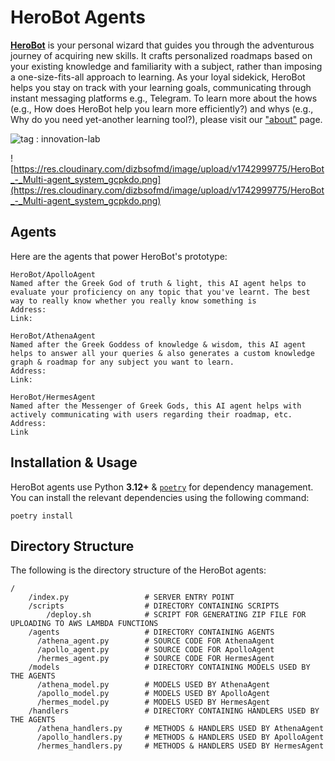 # HeroBot Agents

[**HeroBot**](https://herobot.site) is your personal wizard that guides you through the adventurous journey of acquiring new skills. It crafts personalized roadmaps based on your existing knowledge and familiarity with a subject, rather than imposing a one-size-fits-all approach to learning. As your loyal sidekick, HeroBot helps you stay on track with your learning goals, communicating through instant messaging platforms e.g., Telegram. To learn more about the hows (e.g., How does HeroBot help you learn more efficiently?) and whys (e.g., Why do you need yet-another learning tool?), please visit our ["about"](https://herobot.site/about) page. 

![tag : innovation-lab](https://img.shields.io/badge/innovation--lab-3D8BD3)

![https://res.cloudinary.com/dizbsofmd/image/upload/v1742999775/HeroBot_-_Multi-agent_system_gcpkdo.png](https://res.cloudinary.com/dizbsofmd/image/upload/v1742999775/HeroBot_-_Multi-agent_system_gcpkdo.png)

## Agents

Here are the agents that power HeroBot's prototype:

```
HeroBot/ApolloAgent
Named after the Greek God of truth & light, this AI agent helps to evaluate your proficiency on any topic that you've learnt. The best way to really know whether you really know something is 
Address:
Link:

HeroBot/AthenaAgent
Named after the Greek Goddess of knowledge & wisdom, this AI agent helps to answer all your queries & also generates a custom knowledge graph & roadmap for any subject you want to learn.
Address:
Link:

HeroBot/HermesAgent
Named after the Messenger of Greek Gods, this AI agent helps with actively communicating with users regarding their roadmap, etc.
Address:
Link
```

## Installation & Usage

HeroBot agents use Python **3.12+** & [`poetry`](https://python-poetry.org/docs/#installation) for dependency management. You can install the relevant dependencies using the following command: 

```
poetry install
```

## Directory Structure

The following is the directory structure of the HeroBot agents:

```
/
    /index.py                 # SERVER ENTRY POINT
    /scripts                  # DIRECTORY CONTAINING SCRIPTS
        /deploy.sh            # SCRIPT FOR GENERATING ZIP FILE FOR UPLOADING TO AWS LAMBDA FUNCTIONS
    /agents                   # DIRECTORY CONTAINING AGENTS
      /athena_agent.py        # SOURCE CODE FOR AthenaAgent
      /apollo_agent.py        # SOURCE CODE FOR ApolloAgent
      /hermes_agent.py        # SOURCE CODE FOR HermesAgent
    /models                   # DIRECTORY CONTAINING MODELS USED BY THE AGENTS
      /athena_model.py        # MODELS USED BY AthenaAgent
      /apollo_model.py        # MODELS USED BY ApolloAgent
      /hermes_model.py        # MODELS USED BY HermesAgent
    /handlers                 # DIRECTORY CONTAINING HANDLERS USED BY THE AGENTS
      /athena_handlers.py     # METHODS & HANDLERS USED BY AthenaAgent
      /apollo_handlers.py     # METHODS & HANDLERS USED BY ApolloAgent
      /hermes_handlers.py     # METHODS & HANDLERS USED BY HermesAgent
```
